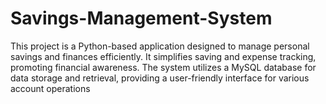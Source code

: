 # Savings-Management-System
This project is a Python-based application designed to manage personal savings and finances efficiently. It simplifies saving and expense tracking, promoting financial awareness. The system utilizes a MySQL database for data storage and retrieval, providing a user-friendly interface for various account operations
